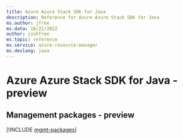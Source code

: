 ```yaml
---
title: Azure Azure Stack SDK for Java
description: Reference for Azure Azure Stack SDK for Java
ms.author: jfree
ms.data: 10/21/2022
author: joshfree
ms.topic: reference
ms.service: azure-resource-manager
ms.devlang: java
---
```

# Azure Azure Stack SDK for Java - preview

## Management packages - preview
[!INCLUDE [mgmt-packages](azure-stack-mgmt-index.md)]